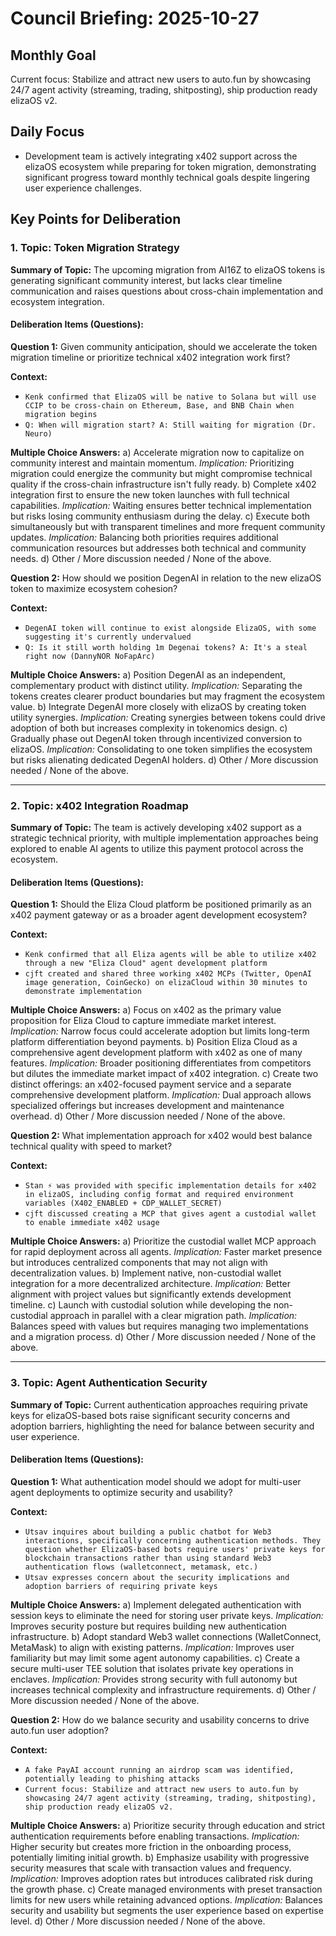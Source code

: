 # Council Briefing: 2025-10-27

## Monthly Goal

Current focus: Stabilize and attract new users to auto.fun by showcasing 24/7 agent activity (streaming, trading, shitposting), ship production ready elizaOS v2.

## Daily Focus

- Development team is actively integrating x402 support across the elizaOS ecosystem while preparing for token migration, demonstrating significant progress toward monthly technical goals despite lingering user experience challenges.

## Key Points for Deliberation

### 1. Topic: Token Migration Strategy

**Summary of Topic:** The upcoming migration from AI16Z to elizaOS tokens is generating significant community interest, but lacks clear timeline communication and raises questions about cross-chain implementation and ecosystem integration.

#### Deliberation Items (Questions):

**Question 1:** Given community anticipation, should we accelerate the token migration timeline or prioritize technical x402 integration work first?

  **Context:**
  - `Kenk confirmed that ElizaOS will be native to Solana but will use CCIP to be cross-chain on Ethereum, Base, and BNB Chain when migration begins`
  - `Q: When will migration start? A: Still waiting for migration (Dr. Neuro)`

  **Multiple Choice Answers:**
    a) Accelerate migration now to capitalize on community interest and maintain momentum.
        *Implication:* Prioritizing migration could energize the community but might compromise technical quality if the cross-chain infrastructure isn't fully ready.
    b) Complete x402 integration first to ensure the new token launches with full technical capabilities.
        *Implication:* Waiting ensures better technical implementation but risks losing community enthusiasm during the delay.
    c) Execute both simultaneously but with transparent timelines and more frequent community updates.
        *Implication:* Balancing both priorities requires additional communication resources but addresses both technical and community needs.
    d) Other / More discussion needed / None of the above.

**Question 2:** How should we position DegenAI in relation to the new elizaOS token to maximize ecosystem cohesion?

  **Context:**
  - `DegenAI token will continue to exist alongside ElizaOS, with some suggesting it's currently undervalued`
  - `Q: Is it still worth holding 1m Degenai tokens? A: It's a steal right now (DannyNOR NoFapArc)`

  **Multiple Choice Answers:**
    a) Position DegenAI as an independent, complementary product with distinct utility.
        *Implication:* Separating the tokens creates clearer product boundaries but may fragment the ecosystem value.
    b) Integrate DegenAI more closely with elizaOS by creating token utility synergies.
        *Implication:* Creating synergies between tokens could drive adoption of both but increases complexity in tokenomics design.
    c) Gradually phase out DegenAI token through incentivized conversion to elizaOS.
        *Implication:* Consolidating to one token simplifies the ecosystem but risks alienating dedicated DegenAI holders.
    d) Other / More discussion needed / None of the above.

---


### 2. Topic: x402 Integration Roadmap

**Summary of Topic:** The team is actively developing x402 support as a strategic technical priority, with multiple implementation approaches being explored to enable AI agents to utilize this payment protocol across the ecosystem.

#### Deliberation Items (Questions):

**Question 1:** Should the Eliza Cloud platform be positioned primarily as an x402 payment gateway or as a broader agent development ecosystem?

  **Context:**
  - `Kenk confirmed that all Eliza agents will be able to utilize x402 through a new "Eliza Cloud" agent development platform`
  - `cjft created and shared three working x402 MCPs (Twitter, OpenAI image generation, CoinGecko) on elizaCloud within 30 minutes to demonstrate implementation`

  **Multiple Choice Answers:**
    a) Focus on x402 as the primary value proposition for Eliza Cloud to capture immediate market interest.
        *Implication:* Narrow focus could accelerate adoption but limits long-term platform differentiation beyond payments.
    b) Position Eliza Cloud as a comprehensive agent development platform with x402 as one of many features.
        *Implication:* Broader positioning differentiates from competitors but dilutes the immediate market impact of x402 integration.
    c) Create two distinct offerings: an x402-focused payment service and a separate comprehensive development platform.
        *Implication:* Dual approach allows specialized offerings but increases development and maintenance overhead.
    d) Other / More discussion needed / None of the above.

**Question 2:** What implementation approach for x402 would best balance technical quality with speed to market?

  **Context:**
  - `Stan ⚡ was provided with specific implementation details for x402 in elizaOS, including config format and required environment variables (X402_ENABLED + CDP_WALLET_SECRET)`
  - `cjft discussed creating a MCP that gives agent a custodial wallet to enable immediate x402 usage`

  **Multiple Choice Answers:**
    a) Prioritize the custodial wallet MCP approach for rapid deployment across all agents.
        *Implication:* Faster market presence but introduces centralized components that may not align with decentralization values.
    b) Implement native, non-custodial wallet integration for a more decentralized architecture.
        *Implication:* Better alignment with project values but significantly extends development timeline.
    c) Launch with custodial solution while developing the non-custodial approach in parallel with a clear migration path.
        *Implication:* Balances speed with values but requires managing two implementations and a migration process.
    d) Other / More discussion needed / None of the above.

---


### 3. Topic: Agent Authentication Security

**Summary of Topic:** Current authentication approaches requiring private keys for elizaOS-based bots raise significant security concerns and adoption barriers, highlighting the need for balance between security and user experience.

#### Deliberation Items (Questions):

**Question 1:** What authentication model should we adopt for multi-user agent deployments to optimize security and usability?

  **Context:**
  - `Utsav inquires about building a public chatbot for Web3 interactions, specifically concerning authentication methods. They question whether ElizaOS-based bots require users' private keys for blockchain transactions rather than using standard Web3 authentication flows (walletconnect, metamask, etc.)`
  - `Utsav expresses concern about the security implications and adoption barriers of requiring private keys`

  **Multiple Choice Answers:**
    a) Implement delegated authentication with session keys to eliminate the need for storing user private keys.
        *Implication:* Improves security posture but requires building new authentication infrastructure.
    b) Adopt standard Web3 wallet connections (WalletConnect, MetaMask) to align with existing patterns.
        *Implication:* Improves user familiarity but may limit some agent autonomy capabilities.
    c) Create a secure multi-user TEE solution that isolates private key operations in enclaves.
        *Implication:* Provides strong security with full autonomy but increases technical complexity and infrastructure requirements.
    d) Other / More discussion needed / None of the above.

**Question 2:** How do we balance security and usability concerns to drive auto.fun user adoption?

  **Context:**
  - `A fake PayAI account running an airdrop scam was identified, potentially leading to phishing attacks`
  - `Current focus: Stabilize and attract new users to auto.fun by showcasing 24/7 agent activity (streaming, trading, shitposting), ship production ready elizaOS v2.`

  **Multiple Choice Answers:**
    a) Prioritize security through education and strict authentication requirements before enabling transactions.
        *Implication:* Higher security but creates more friction in the onboarding process, potentially limiting initial growth.
    b) Emphasize usability with progressive security measures that scale with transaction values and frequency.
        *Implication:* Improves adoption rates but introduces calibrated risk during the growth phase.
    c) Create managed environments with preset transaction limits for new users while retaining advanced options.
        *Implication:* Balances security and usability but segments the user experience based on expertise level.
    d) Other / More discussion needed / None of the above.